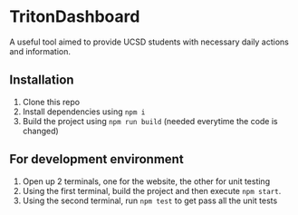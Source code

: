 # TritonDashboard
A useful tool aimed to provide UCSD students with necessary daily actions and information.

## Installation

1. Clone this repo
2. Install dependencies using `npm i`
3. Build the project using `npm run build` (needed everytime the code is changed)


## For development environment

1. Open up 2 terminals, one for the website, the other for unit testing
2. Using the first terminal, build the project and then execute `npm start`.
3. Using the second terminal, run `npm test` to get pass all the unit tests